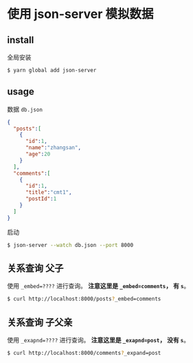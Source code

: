 # 使用 json-server 模拟数据

## install

全局安装

```bash
$ yarn global add json-server
```

## usage

数据 `db.json`
```json
{
  "posts":[
    {
      "id":1,
      "name":"zhangsan",
      "age":20
    }
  ],
  "comments":[
    {
      "id":1,
      "title":"cmt1",
      "postId":1
    }
  ]
}
```

启动

```bash
$ json-server --watch db.json --port 8000
```


## 关系查询 父子

使用 `_embed=????` 进行查询。 **注意这里是 `_embed=comments`， 有 `s`**。

```bash
$ curl http://localhost:8000/posts?_embed=comments
```

## 关系查询 子父亲

使用 `_exapnd=????` 进行查询。 **注意这里是 `_exapnd=post`， 没有 `s`**。

```bash
$ curl http://localhost:8000/comments?_expand=post
```

